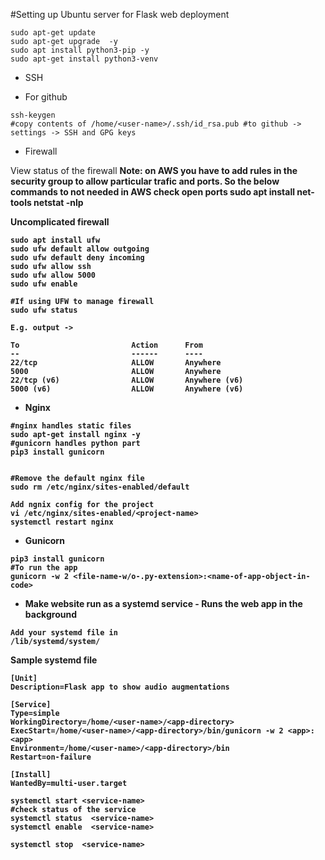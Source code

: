 #Setting up Ubuntu server for Flask web deployment

```
sudo apt-get update
sudo apt-get upgrade  -y 
sudo apt install python3-pip -y
sudo apt-get install python3-venv
```

* SSH

- For github

```
ssh-keygen
#copy contents of /home/<user-name>/.ssh/id_rsa.pub #to github -> settings -> SSH and GPG keys

```

* Firewall

View status of the firewall
<b>Note<b>: on AWS you have to add rules in the security group to allow particular trafic and ports. So the below commands to not needed in AWS
check open ports
sudo apt install net-tools
netstat -nlp


Uncomplicated firewall
```
sudo apt install ufw
sudo ufw default allow outgoing
sudo ufw default deny incoming
sudo ufw allow ssh
sudo ufw allow 5000
sudo ufw enable

#If using UFW to manage firewall
sudo ufw status

E.g. output ->

To                         Action      From
--                         ------      ----
22/tcp                     ALLOW       Anywhere
5000                       ALLOW       Anywhere
22/tcp (v6)                ALLOW       Anywhere (v6)
5000 (v6)                  ALLOW       Anywhere (v6)

```


*  Nginx
```
#nginx handles static files
sudo apt-get install nginx -y
#gunicorn handles python part
pip3 install gunicorn 


#Remove the default nginx file
sudo rm /etc/nginx/sites-enabled/default

Add ngnix config for the project
vi /etc/nginx/sites-enabled/<project-name>
systemctl restart nginx
```

* Gunicorn
```
pip3 install gunicorn
#To run the app
gunicorn -w 2 <file-name-w/o-.py-extension>:<name-of-app-object-in-code>
```

* Make website run as a systemd service - Runs the web app in the background
```
Add your systemd file in 
/lib/systemd/system/
```

Sample systemd file
```
[Unit]
Description=Flask app to show audio augmentations

[Service]
Type=simple
WorkingDirectory=/home/<user-name>/<app-directory>
ExecStart=/home/<user-name>/<app-directory>/bin/gunicorn -w 2 <app>:<app>
Environment=/home/<user-name>/<app-directory>/bin
Restart=on-failure

[Install]
WantedBy=multi-user.target
```
  
  ```
 systemctl start <service-name>
 #check status of the service 
 systemctl status  <service-name>
 systemctl enable  <service-name>
 
  systemctl stop  <service-name>
  ```
  
 
